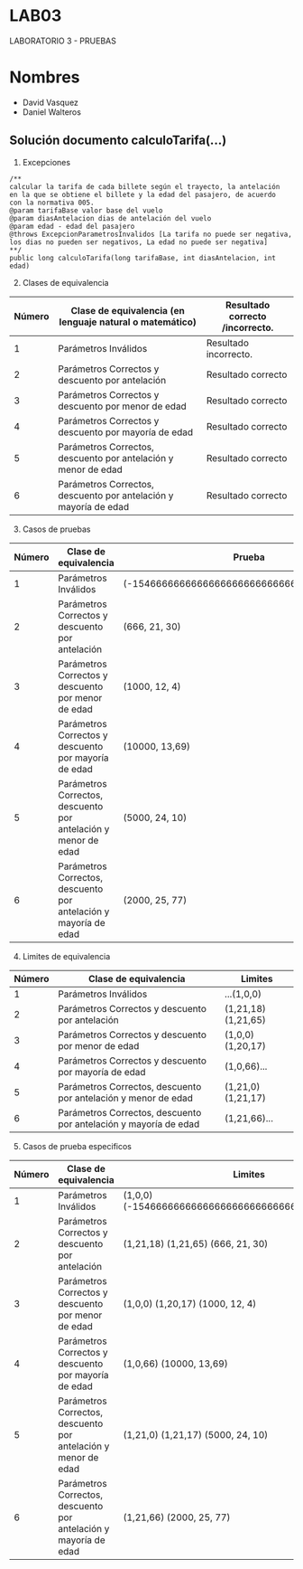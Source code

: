 # LAB03
LABORATORIO 3 - PRUEBAS
# Nombres
- David Vasquez
- Daniel Walteros

## Solución documento calculoTarifa(...)
1) Excepciones
~~~
/**
calcular la tarifa de cada billete según el trayecto, la antelación
en la que se obtiene el billete y la edad del pasajero, de acuerdo
con la normativa 005.
@param tarifaBase valor base del vuelo
@param diasAntelacion dias de antelación del vuelo
@param edad - edad del pasajero
@throws ExcepcionParametrosInvalidos [La tarifa no puede ser negativa, los dias no pueden ser negativos, La edad no puede ser negativa]
**/
public long calculoTarifa(long tarifaBase, int diasAntelacion, int edad)
~~~
2) Clases de equivalencia

| Número  | Clase de equivalencia (en lenguaje natural o matemático) |   Resultado correcto /incorrecto. |   
| --- | --- |---|
| 1  | Parámetros Inválidos |   Resultado incorrecto. |   
| 2  | Parámetros Correctos y descuento por antelación|   Resultado correcto |   
| 3  | Parámetros Correctos y descuento por menor de edad|   Resultado correcto |   
| 4  | Parámetros Correctos y descuento por mayoría de edad|   Resultado correcto |   
| 5  | Parámetros Correctos, descuento por antelación y menor de edad|   Resultado correcto |   
| 6  | Parámetros Correctos, descuento por antelación y mayoría de edad|   Resultado correcto |   
3) Casos de pruebas

| Número  | Clase de equivalencia  |   Prueba |  Resultado| 
| --- | --- |---|---|
| 1  | Parámetros Inválidos |   (-1546666666666666666666666666666666666,2,-1) |   ExcepcionParametrosInvalidos   |
| 2  | Parámetros Correctos y descuento por antelación|   (666, 21, 30) |  566.1    |   
| 3  | Parámetros Correctos y descuento por menor de edad|   (1000, 12, 4) |  950|   
| 4  | Parámetros Correctos y descuento por mayoría de edad|   (10000, 13,69) |  9200 |    
| 5  | Parámetros Correctos, descuento por antelación y menor de edad|  (5000, 24, 10) |4000 |  
| 6  | Parámetros Correctos, descuento por antelación y mayoría de edad|  (2000, 25, 77) | 1540   |

4) Limites de equivalencia

| Número  | Clase de equivalencia |   Limites |
| --- | --- |---|
| 1  | Parámetros Inválidos |   ...(1,0,0) | 
| 2  | Parámetros Correctos y descuento por antelación|   (1,21,18)  (1,21,65) |  
| 3  | Parámetros Correctos y descuento por menor de edad|  (1,0,0)  (1,20,17) |  
| 4  | Parámetros Correctos y descuento por mayoría de edad|   (1,0,66)... |   
| 5  | Parámetros Correctos, descuento por antelación y menor de edad| (1,21,0)  (1,21,17)  |  
| 6  | Parámetros Correctos, descuento por antelación y mayoría de edad|  (1,21,66)...  |

5) Casos de prueba especificos

| Número  | Clase de equivalencia |   Limites |
| --- | --- |---|
| 1  | Parámetros Inválidos |   (1,0,0) (-1546666666666666666666666666666666666,2,-1)| 
| 2  | Parámetros Correctos y descuento por antelación|   (1,21,18)  (1,21,65)  (666, 21, 30)|  
| 3  | Parámetros Correctos y descuento por menor de edad|  (1,0,0)  (1,20,17)  (1000, 12, 4) |  
| 4  | Parámetros Correctos y descuento por mayoría de edad|   (1,0,66) (10000, 13,69) |   
| 5  | Parámetros Correctos, descuento por antelación y menor de edad| (1,21,0)  (1,21,17)  (5000, 24, 10) |  
| 6  | Parámetros Correctos, descuento por antelación y mayoría de edad|  (1,21,66) (2000, 25, 77) |

